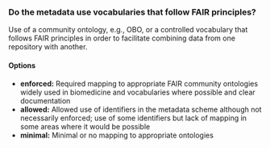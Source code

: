 ### Do the metadata use vocabularies that follow FAIR principles?

Use of a community ontology, e.g., OBO, or a controlled vocabulary that follows FAIR principles in order to facilitate combining data from one repository with another.

#### Options

* **enforced:** Required mapping to appropriate FAIR community ontologies widely used in biomedicine and vocabularies where possible and clear documentation
* **allowed:** Allowed use of identifiers in the metadata scheme although not necessarily enforced; use of some identifiers but lack of mapping in some areas where it would be possible
* **minimal:** Minimal or no mapping to appropriate ontologies
